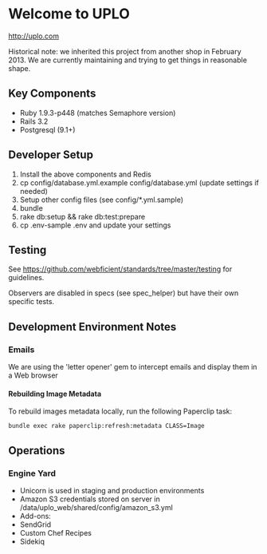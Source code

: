 # Welcome to UPLO

http://uplo.com

Historical note: we inherited this project from another shop in February 2013. We are currently maintaining and trying to get things in reasonable shape.

## Key Components

* Ruby 1.9.3-p448 (matches Semaphore version)
* Rails 3.2
* Postgresql (9.1+)

## Developer Setup

1. Install the above components and Redis
2. cp config/database.yml.example config/database.yml (update settings if needed)
3. Setup other config files (see config/*.yml.sample)
4. bundle
5. rake db:setup && rake db:test:prepare
6. cp .env-sample .env and update your settings

## Testing

See https://github.com/webficient/standards/tree/master/testing for guidelines.

Observers are disabled in specs (see spec_helper) but have their own specific tests.

## Development Environment Notes

### Emails

We are using the 'letter opener' gem to intercept emails and display them in a Web browser

#### Rebuilding Image Metadata

To rebuild images metadata locally, run the following Paperclip task:

```
bundle exec rake paperclip:refresh:metadata CLASS=Image
```

## Operations

### Engine Yard

* Unicorn is used in staging and production environments
* Amazon S3 credentials stored on server in /data/uplo_web/shared/config/amazon_s3.yml
* Add-ons:
 * SendGrid
* Custom Chef Recipes
 * Sidekiq
